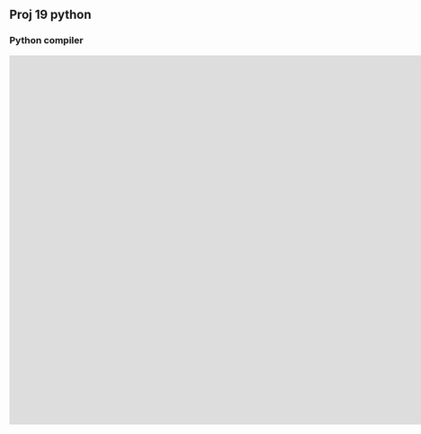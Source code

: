 ## Proj 19 python
### Python compiler
<iframe src="https://trinket.io/embed/python/9e2cfb9cc9" marginwidth="10" marginheight="10" allowfullscreen="" width="1000%" height="656" frameborder="0"></iframe>
